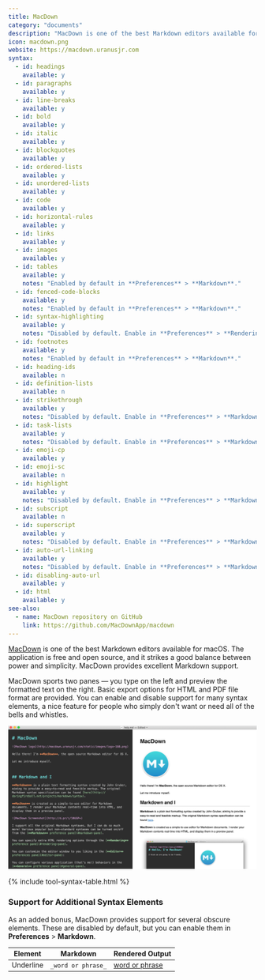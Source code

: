 ```yaml
---
title: MacDown
category: "documents"
description: "MacDown is one of the best Markdown editors available for macOS."
icon: macdown.png
website: https://macdown.uranusjr.com
syntax:
  - id: headings
    available: y
  - id: paragraphs
    available: y
  - id: line-breaks
    available: y
  - id: bold
    available: y
  - id: italic
    available: y
  - id: blockquotes
    available: y
  - id: ordered-lists
    available: y
  - id: unordered-lists
    available: y
  - id: code
    available: y
  - id: horizontal-rules
    available: y
  - id: links
    available: y
  - id: images
    available: y
  - id: tables
    available: y
    notes: "Enabled by default in **Preferences** > **Markdown**."
  - id: fenced-code-blocks
    available: y
    notes: "Enabled by default in **Preferences** > **Markdown**."
  - id: syntax-highlighting
    available: y
    notes: "Disabled by default. Enable in **Preferences** > **Rendering**."
  - id: footnotes
    available: y
    notes: "Enabled by default in **Preferences** > **Markdown**."
  - id: heading-ids
    available: n
  - id: definition-lists
    available: n
  - id: strikethrough
    available: y
    notes: "Disabled by default. Enable in **Preferences** > **Markdown**."
  - id: task-lists
    available: y
    notes: "Disabled by default. Enable in **Preferences** > **Markdown**."
  - id: emoji-cp
    available: y
  - id: emoji-sc
    available: n
  - id: highlight
    available: y
    notes: "Disabled by default. Enable in **Preferences** > **Markdown**."
  - id: subscript
    available: n
  - id: superscript
    available: y
    notes: "Disabled by default. Enable in **Preferences** > **Markdown**."
  - id: auto-url-linking
    available: y
    notes: "Disabled by default. Enable in **Preferences** > **Markdown**."
  - id: disabling-auto-url
    available: y
  - id: html
    available: y
see-also:
  - name: MacDown repository on GitHub
    link: https://github.com/MacDownApp/macdown
---
```


[MacDown](https://macdown.uranusjr.com) is one of the best Markdown editors available for macOS. The application is free and open source, and it strikes a good balance between power and simplicity. MacDown provides excellent Markdown support.

MacDown sports two panes — you type on the left and preview the formatted text on the right. Basic export options for HTML and PDF file format are provided. You can enable and disable support for many syntax elements, a nice feature for people who simply don't want or need all of the bells and whistles.

![The MacDown application with open Markdown file](../assets/images/tools/macdown.png)

{% include tool-syntax-table.html %}

### Support for Additional Syntax Elements

As an added bonus, MacDown provides support for several obscure elements. These are disabled by default, but you can enable them in **Preferences** > **Markdown**.

<table class="table table-bordered" style="font-size: 14px">
  <thead class="thead-light">
    <tr>
      <th>Element</th>
      <th>Markdown</th>
      <th>Rendered Output</th>
    </tr>
  </thead>
  <tbody>
    <tr>
      <td>Underline</td>
      <td><code>_word or phrase_</code></td>
      <td><ins>word or phrase</ins></td>
    </tr>
  </tbody>
</table>
